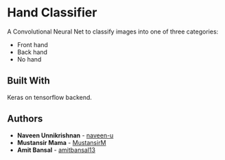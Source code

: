 # Hand Classifier

A Convolutional Neural Net to classify images into one of three categories:
  - Front hand
  - Back hand
  - No hand
  
## Built With

Keras on tensorflow backend.

## Authors

* **Naveen Unnikrishnan** - [naveen-u](https://github.com/naveen-u)
* **Mustansir Mama** - [MustansirM](https://github.com/MustansirM)
* **Amit Bansal** - [amitbansal13](https://github.com/amitbansal13)
